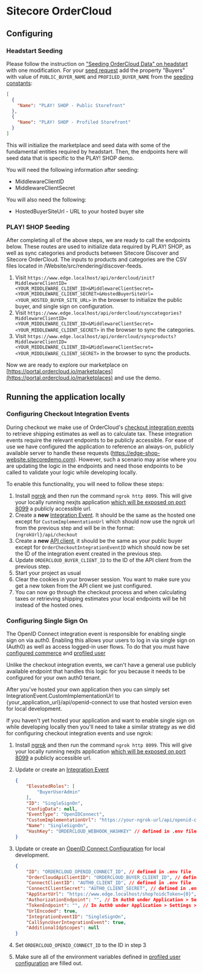 # Sitecore OrderCloud

## Configuring

### Headstart Seeding

Please follow the instruction on ["Seeding OrderCloud Data" on headstart](https://github.com/ordercloud-api/headstart#seeding-ordercloud-data) with one modification. For your [seed request](https://github.com/ordercloud-api/headstart/blob/951c3927b276f2bf23524cc3c375147f172403b7/src/Middleware/src/Headstart.Common/Assets/SeedTemplate.json) add the property "Buyers" with value of `PUBLIC_BUYER_NAME` and `PROFILED_BUYER_NAME` from the [seeding constants](../../../constants/seeding.ts):

```json
[
  {
    "Name": "PLAY! SHOP - Public Storefront"
  },
  {
    "Name": "PLAY! SHOP - Profiled Storefront"
  }
]
```

This will initialize the marketplace and seed data with some of the fundamental entities required by headstart. Then, the endpoints here will seed data that is specific to the PLAY! SHOP demo.

You will need the following information after seeding:

- MiddlewareClientID
- MiddlewareClientSecret

You will also need the following:

- HostedBuyerSiteUrl - URL to your hosted buyer site

### PLAY! SHOP Seeding

After completing all of the above steps, we are ready to call the endpoints below. These routes are used to initialize data required by PLAY! SHOP, as well as sync categories and products between Sitecore Discover and Sitecore OrderCloud. The inputs to products and categories are the CSV files located in /Website/src/rendering/discover-feeds.

1. Visit `https://www.edge.localhost/api/ordercloud/init?MiddlewareClientID=<YOUR_MIDDLEWARE_CLIENT_ID>&MiddlewareClientSecret=<YOUR_MIDDLEWARE_CLIENT_SECRET>&HostedBuyerSiteUrl=<YOUR_HOSTED_BUYER_SITE_URL>` in the browser to initialize the public buyer, and single sign on configuration.
2. Visit `https://www.edge.localhost/api/ordercloud/synccategories?MiddlewareClientID=<YOUR_MIDDLEWARE_CLIENT_ID>&MiddlewareClientSecret=<YOUR_MIDDLEWARE_CLIENT_SECRET>` in the browser to sync the categories.
3. Visit `https://www.edge.localhost/api/ordercloud/syncproducts?MiddlewareClientID=<YOUR_MIDDLEWARE_CLIENT_ID>&MiddlewareClientSecret=<YOUR_MIDDLEWARE_CLIENT_SECRET>` in the browser to sync the products.

Now we are ready to explore our marketplace on [https://portal.ordercloud.io/marketplaces](https://portal.ordercloud.io/marketplaces) and use the demo.

## Running the application locally

### Configuring Checkout Integration Events

During checkout we make use of OrderCloud's [checkout integration events](https://ordercloud.io/knowledge-base/order-checkout-integration) to retrieve shipping estimates as well as to calculate tax. These integration events require the relevant endpoints to be publicly accessible. For ease of use we have configured the application to reference an always-on, publicly available server to handle these requests (https://edge-shop-website.sitecoredemo.com). However, such a scenario may arise where you are updating the logic in the endpoints and need those endpoints to be called to validate your logic while developing locally.

To enable this functionality, you will need to follow these steps:

1. Install [ngrok](https://ngrok.com/) and then run the command `ngrok http 8099`. This will give your locally running nexjts application [which will be exposed on port 8099](../docker-compose.override.yml#L43) a publicly accessible url.
2. Create a **new** [Integration Event](https://ordercloud.io/api-reference/seller/integration-events/create). It should be the same as the hosted one except for `CustomImplementationUrl` which should now use the ngrok url from the previous step and will be in the format: `{ngrokUrl}/api/checkout`
3. Create a **new** [API client](https://ordercloud.io/api-reference/seller/api-clients/create), it should be the same as your public buyer except for `OrderCheckoutIntegrationEventID` which should now be set the ID of the integration event created in the previous step.
4. Update `ORDERCLOUD_BUYER_CLIENT_ID` to the ID of the API client from the previous step.
5. Start your project as usual
6. Clear the cookies in your browser session. You want to make sure you get a new token from the API client we just configured.
7. You can now go through the checkout process and when calculating taxes or retrieving shipping estimates your local endpoints will be hit instead of the hosted ones.

### Configuring Single Sign On

The OpenID Connect integration event is responsible for enabling single sign on via auth0. Enabling this allows your users to log in via single sign on (Auth0) as well as access logged-in user flows. To do that you must have [configured commerce](../docs/projects/website.md#optional-commerce-configuration) and [profiled user](../docs/projects//website.md#optional-profiled-user-configuration)

Unlike the checkout integration events, we can't have a general use publicly available endpoint that handles this logic for you because it needs to be configured for your own auth0 tenant.

After you've hosted your own application then you can simply set IntegrationEvent.CustomImplementationUrl to {your_application_url}/api/openid-connect to use that hosted version even for local development.

If you haven't yet hosted your application and want to enable single sign on while developing locally then you'll need to take a similar strategy as we did for configuring checkout integration events and use ngrok:

1. Install [ngrok](https://ngrok.com/) and then run the command `ngrok http 8099`. This will give your locally running nexjts application [which will be exposed on port 8099](../docker-compose.override.yml#L43) a publicly accessible url.
2. Update or create an [Integration Event](https://ordercloud.io/api-reference/seller/integration-events/create)

    ```json
    {
        "ElevatedRoles": [
            "BuyerUserAdmin"
        ],
        "ID": "SingleSignOn",
        "ConfigData": null,
        "EventType": "OpenIDConnect",
        "CustomImplementationUrl": "https://your-ngrok-url/api/openid-connect",
        "Name": "SingleSignOn",
        "HashKey": "ORDERCLOUD_WEBHOOK_HASHKEY" // defined in .env file
    }
    ```

3. Update or create an [OpenID Connect Configuration](https://ordercloud.io/api-reference/authentication-and-authorization/open-id-connects/save) for local development.

    ```json
    {
        "ID": "ORDERCLOUD_OPENID_CONNECT_ID", // defined in .env file
        "OrderCloudApiClientID": "ORDERCLOUD_BUYER_CLIENT_ID", // defined in .env file
        "ConnectClientID": "AUTH0_CLIENT_ID", // defined in .env file
        "ConnectClientSecret": "AUTH0_CLIENT_SECRET", // defined in .env file
        "AppStartUrl": "https://www.edge.localhost/shop?oidcToken={0}",
        "AuthorizationEndpoint": "", // In Auth0 under Application > Settings > Advanced Settings > Endpoints > OAuth Authorization URL
        "TokenEndpoint": "", // In Auth0 under Application > Settings > Advanced Settings > Endpoints > OAuth Token URL
        "UrlEncoded": true,
        "IntegrationEventID": "SingleSignOn",
        "CallSyncUserIntegrationEvent": true,
        "AdditionalIdpScopes": null
    }
    ```

4. Set `ORDERCLOUD_OPENID_CONNECT_ID` to the ID in step 3
5. Make sure all of the environment variables defined in [profiled user configuration](../docs/projects/website.md#optional-profiled-user-configuration) are filled out.
